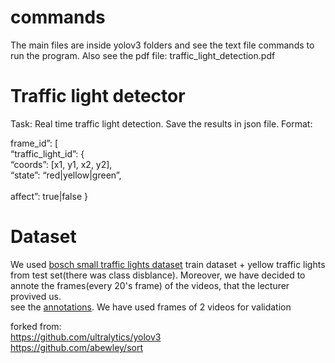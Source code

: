 # commands 
The main files are inside yolov3 folders and see the text file commands to run the program. Also see the pdf file: traffic_light_detection.pdf
# Traffic light detector
Task: Real time traffic light detection. Save the results in json file. Format: <br />

frame_id”: [ <br />
      “traffic_light_id”: { <br /> 
                  “coords”: [x1, y1, x2, y2], <br />
                          “state”: “red|yellow|green”, <br />                        
                           affect”: true|false }

# Dataset 
We used [bosch small traffic lights dataset](https://hci.iwr.uni-heidelberg.de/content/bosch-small-traffic-lights-dataset) train dataset + yellow traffic lights from test set(there was class disblance). Moreover, we have decided to annote the frames(every 20's frame) of the videos, that the lecturer provived us.  <br />
see the [annotations](https://drive.google.com/drive/folders/1g5q8Ucv6siXylpvj9UIL0m-M4QLSI0JF?usp=sharing). We have used frames of 2 videos for validation 
<br />

forked from: <br />
https://github.com/ultralytics/yolov3 <br> 
https://github.com/abewley/sort
